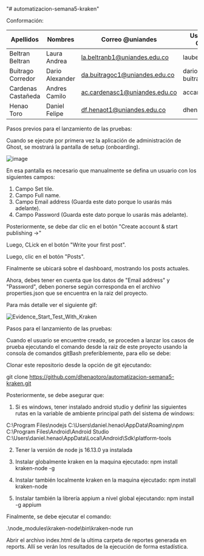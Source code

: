 "# automatizacion-semana5-kraken" 

Conformación:

| Apellidos | Nombres | Correo @uniandes | Usuario de GitHub |
| --------- | ------- | ---------------- | ----------------- |
| Beltran Beltran | Laura Andrea | la.beltranb1@uniandes.edu.co |  laubeltranandes |
| Buitrago Corredor | Dario Alexander | da.buitragoc1@uniandes.edu.co |  dario-buitrago-andes |
| Cardenas Castañeda | Andres Camilo | ac.cardenasc1@uniandes.edu.co | accardenasc1 |
| Henao Toro | Daniel Felipe | df.henaot1@uniandes.edu.co | dhenaotoro |

Pasos previos para el lanzamiento de las pruebas:

Cuando se ejecute por primera vez la aplicación de administración de Ghost, se mostrará la pantalla de setup (onboarding).

![image](https://user-images.githubusercontent.com/78186561/201494518-6050f870-f547-4938-8a2b-f56869a7adfc.png)

En esa pantalla es necesario que manualmente se defina un usuario con los siguientes campos:

1) Campo Set tile.
2) Campo Full name.
3) Campo Email address (Guarda este dato porque lo usarás más adelante).
4) Campo Password (Guarda este dato porque lo usarás más adelante).

Posteriormente, se debe dar clic en el botón "Create account & start publishing ->"

Luego, CLick en el botón "Write your first post".

Luego, clic en el botón "Posts".

Finalmente se ubicará sobre el dashboard, mostrando los posts actuales.

Ahora, debes tener en cuenta que los datos de "Email address" y "Password", deben ponerse según corresponda en el archivo properties.json que se encuentra en la raiz del proyecto.

Para más detalle ver el siguiente gif:

![Evidence_Start_Test_With_Kraken](https://user-images.githubusercontent.com/78186561/201480561-5988d7d7-4b10-420a-ae27-5b56845b7688.gif)

Pasos para el lanzamiento de las pruebas:

Cuando el usuario se encuentre creado, se proceden a lanzar los casos de prueba ejecutando el comando desde la raiz de este proyecto usando la consola
de comandos gitBash preferiblemente, para ello se debe:

Clonar este repositorio desde la opción de git ejecutando:

git clone https://github.com/dhenaotoro/automatizacion-semana5-kraken.git

Posteriormente, se debe asegurar que:

1) Si es windows, tener instalado android studio y definir las siguientes rutas en la variable de ambiente principal path del sistema de windows:

C:\Program Files\nodejs
C:\Users\daniel.henao\AppData\Roaming\npm
C:\Program Files\Android\Android Studio
C:\Users\daniel.henao\AppData\Local\Android\Sdk\platform-tools

2) Tener la versión de node js 16.13.0 ya instalada

3) Instalar globalmente kraken en la maquina ejecutado: npm install kraken-node -g

4) Instalar también localmente kraken en la maquina ejecutado: npm install kraken-node

5) Instalar también la librería appium a nivel global ejecutando: npm install -g appium

Finalmente, se debe ejecutar el comando:

.\node_modules\kraken-node\bin\kraken-node run

Abrir el archivo index.html de la ultima carpeta de reportes generada en reports. Allí se verán los resultados de la ejecución de forma estadística.
